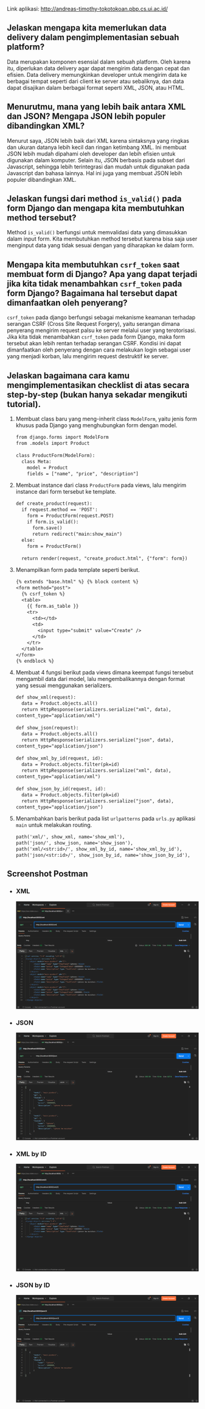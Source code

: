 Link aplikasi: http://andreas-timothy-tokotokoan.pbp.cs.ui.ac.id/

## Jelaskan mengapa kita memerlukan data delivery dalam pengimplementasian sebuah platform?

Data merupakan komponen esensial dalam sebuah platform. Oleh karena itu, diperlukan data delivery agar dapat mengirim data dengan cepat dan efisien. Data delivery memungkinkan developer untuk mengirim data ke berbagai tempat seperti dari client ke server atau sebaliknya, dan data dapat disajikan dalam berbagai format seperti XML, JSON, atau HTML.

## Menurutmu, mana yang lebih baik antara XML dan JSON? Mengapa JSON lebih populer dibandingkan XML?

Menurut saya, JSON lebih baik dari XML karena sintaksnya yang ringkas dan ukuran datanya lebih kecil dan ringan ketimbang XML. Ini membuat JSON lebih mudah dipahami oleh developer dan lebih efisien untuk digunakan dalam komputer. Selain itu, JSON berbasis pada subset dari Javascript, sehingga lebih terintegrasi dan mudah untuk digunakan pada Javascript dan bahasa lainnya. Hal ini juga yang membuat JSON lebih populer dibandingkan XML.

## Jelaskan fungsi dari method `is_valid()` pada form Django dan mengapa kita membutuhkan method tersebut?

Method `is_valid()` berfungsi untuk memvalidasi data yang dimasukkan dalam input form. Kita membutuhkan method tersebut karena bisa saja user menginput data yang tidak sesuai dengan yang diharapkan ke dalam form.

## Mengapa kita membutuhkan `csrf_token` saat membuat form di Django? Apa yang dapat terjadi jika kita tidak menambahkan `csrf_token` pada form Django? Bagaimana hal tersebut dapat dimanfaatkan oleh penyerang?

`csrf_token` pada django berfungsi sebagai mekanisme keamanan terhadap serangan CSRF (Cross Site Request Forgery), yaitu serangan dimana penyerang mengirim request palsu ke server melalui user yang terotorisasi. Jika kita tidak menambahkan `csrf_token` pada form Django, maka form tersebut akan lebih rentan terhadap serangan CSRF. Kondisi ini dapat dimanfaatkan oleh penyerang dengan cara melakukan login sebagai user yang menjadi korban, lalu mengirim request destruktif ke server.

## Jelaskan bagaimana cara kamu mengimplementasikan checklist di atas secara step-by-step (bukan hanya sekadar mengikuti tutorial).

1. Membuat class baru yang meng-inherit class `ModelForm`, yaitu jenis form khusus pada Django yang menghubungkan form dengan model.

   ```
   from django.forms import ModelForm
   from .models import Product

   class ProductForm(ModelForm):
     class Meta:
       model = Product
       fields = ["name", "price", "description"]
   ```

2. Membuat instance dari class `ProductForm` pada views, lalu mengirim instance dari form tersebut ke template.

   ```
   def create_product(request):
     if request.method == 'POST':
       form = ProductForm(request.POST)
       if form.is_valid():
         form.save()
         return redirect("main:show_main")
     else:
       form = ProductForm()

     return render(request, "create_product.html", {"form": form})
   ```

3. Menampilkan form pada template seperti berikut.

   ```
   {% extends "base.html" %} {% block content %}
   <form method="post">
     {% csrf_token %}
     <table>
       {{ form.as_table }}
       <tr>
         <td></td>
         <td>
           <input type="submit" value="Create" />
         </td>
       </tr>
     </table>
   </form>
   {% endblock %}
   ```

4. Membuat 4 fungsi berikut pada views dimana keempat fungsi tersebut mengambil data dari model, lalu mengembalikannya dengan format yang sesuai menggunakan serializers.

   ```
   def show_xml(request):
     data = Product.objects.all()
     return HttpResponse(serializers.serialize("xml", data), content_type="application/xml")

   def show_json(request):
     data = Product.objects.all()
     return HttpResponse(serializers.serialize("json", data), content_type="application/json")

   def show_xml_by_id(request, id):
     data = Product.objects.filter(pk=id)
     return HttpResponse(serializers.serialize("xml", data), content_type="application/xml")

   def show_json_by_id(request, id):
     data = Product.objects.filter(pk=id)
     return HttpResponse(serializers.serialize("json", data), content_type="application/json")
   ```

5. Menambahkan baris berikut pada list `urlpatterns` pada `urls.py` aplikasi `main` untuk melakukan routing.
   ```
   path('xml/', show_xml, name='show_xml'),
   path('json/', show_json, name='show_json'),
   path('xml/<str:id>/', show_xml_by_id, name='show_xml_by_id'),
   path('json/<str:id>/', show_json_by_id, name='show_json_by_id'),
   ```

## Screenshot Postman

- ### XML
  ![show_xml](/show_xml.png)
- ### JSON
  ![show_json](/show_json.png)
- ### XML by ID
  ![show_xml_by_id](/show_xml_by_id.png)
- ### JSON by ID
  ![show_json_by_id](/show_json_by_id.png)
